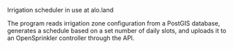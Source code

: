 Irrigation scheduler in use at alo.land

The program reads irrigation zone configuration from a PostGIS database, generates a schedule based on a set number of daily slots, and uploads it to an OpenSprinkler controller through the API.